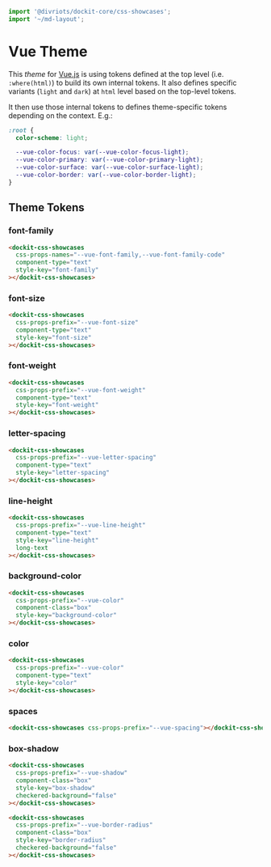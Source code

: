 ```js script
import '@divriots/dockit-core/css-showcases';
import '~/md-layout';
```

<doc-logo></doc-logo>

# Vue Theme

This _theme_ for [Vue.js](https://vuejs.org/) is using tokens defined at the top level (i.e. `:where(html)`) to build its own internal tokens. It also defines specific variants (`light` and `dark`) at `html` level based on the top-level tokens.

It then use those internal tokens to defines theme-specific tokens depending on the context. E.g.:

```css
:root {
  color-scheme: light;

  --vue-color-focus: var(--vue-color-focus-light);
  --vue-color-primary: var(--vue-color-primary-light);
  --vue-color-surface: var(--vue-color-surface-light);
  --vue-color-border: var(--vue-color-border-light);
}
```

## Theme Tokens

### font-family

```html story
<dockit-css-showcases
  css-props-names="--vue-font-family,--vue-font-family-code"
  component-type="text"
  style-key="font-family"
></dockit-css-showcases>
```

### font-size

```html story
<dockit-css-showcases
  css-props-prefix="--vue-font-size"
  component-type="text"
  style-key="font-size"
></dockit-css-showcases>
```

### font-weight

```html story
<dockit-css-showcases
  css-props-prefix="--vue-font-weight"
  component-type="text"
  style-key="font-weight"
></dockit-css-showcases>
```

### letter-spacing

```html story
<dockit-css-showcases
  css-props-prefix="--vue-letter-spacing"
  component-type="text"
  style-key="letter-spacing"
></dockit-css-showcases>
```

### line-height

```html story
<dockit-css-showcases
  css-props-prefix="--vue-line-height"
  component-type="text"
  style-key="line-height"
  long-text
></dockit-css-showcases>
```

### background-color

```html story
<dockit-css-showcases
  css-props-prefix="--vue-color"
  component-class="box"
  style-key="background-color"
></dockit-css-showcases>
```

### color

```html story
<dockit-css-showcases
  css-props-prefix="--vue-color"
  component-type="text"
  style-key="color"
></dockit-css-showcases>
```

### spaces

```html story
<dockit-css-showcases css-props-prefix="--vue-spacing"></dockit-css-showcases>
```

### box-shadow

```html story
<dockit-css-showcases
  css-props-prefix="--vue-shadow"
  component-class="box"
  style-key="box-shadow"
  checkered-background="false"
></dockit-css-showcases>
```

```html story
<dockit-css-showcases
  css-props-prefix="--vue-border-radius"
  component-class="box"
  style-key="border-radius"
  checkered-background="false"
></dockit-css-showcases>
```
